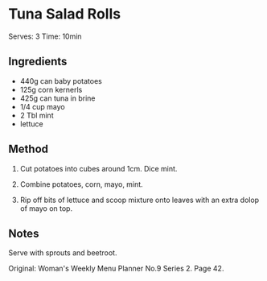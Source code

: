 # Tuna Salad Rolls

Serves: 3
Time: 10min

## Ingredients

* 440g can baby potatoes
* 125g corn kernerls
* 425g can tuna in brine
* 1/4 cup mayo
* 2 Tbl mint
* lettuce

## Method

1. Cut potatoes into cubes around 1cm. Dice mint.

2. Combine potatoes, corn, mayo, mint.

3. Rip off bits of lettuce and scoop mixture onto leaves with an extra dolop of mayo on top.

## Notes

Serve with sprouts and beetroot.

Original: Woman's Weekly Menu Planner No.9 Series 2. Page 42.